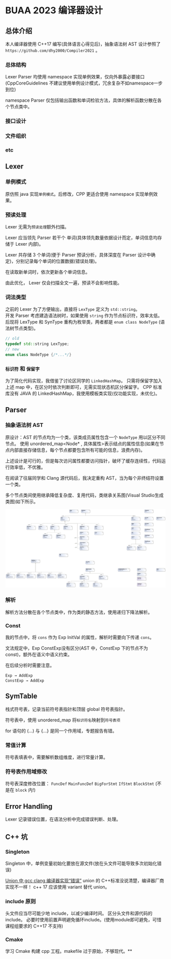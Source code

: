 # BUAA 2023 编译器设计

## 总体介绍

本人编译器使用 C++17 编写(具体语言心得见后)，抽象语法树 AST 设计参照了 `https://github.com/dhy2000/Compiler2021` 。

### 总体结构

Lexer Parser 均使用 namespace 实现单例效果，仅向外暴露必要接口
(CppCoreGuidelines 不建议使用单例设计模式，冗余复杂不如namespace一步到位)

namespace Parser 仅包括输出函数和单词检验方法，具体的解析函数分散在各个节点类中。

### 接口设计

### 文件组织

### etc

## Lexer

### 单例模式

原仿照 java 实现`单例模式`。后修改，CPP 更适合使用 namespace 实现单例效果。

### 预读处理
Lexer 无需为`预读处理`额外扫描。

Lexer 应当领先 Parser 若干个 单词(具体领先数量依据设计而定，单词信息均存储于 Lexer 内部)。  

Lexer 共存储 3 个单词(便于 Parser 预读分析，具体深度在 Parser 设计中确定)，分别记录每个单词的位置数据(错误处理)。

在读取新单词时，依次更新各个单词信息。

由此优化， Lexer 仅会扫描全文一遍，预读不会影响性能。  

### 词法类型

之前的 Lexer 为了方便输出，直接将 `LexType` 定义为 `std::string`。  
开发 Parser 考虑建造语法树时，如果使用 `string` 作为节点标识符，效率太低。   
后现将 LexType 和 SynType 重构为枚举类，两者都是 `enum class NodeType` (语法树节点类型)。

```c++
// old
typedef std::string LexType;
// new
enum class NodeType {/*...*/}
```

### `标识符` 和 `保留字` 

为了简化代码实现，我借鉴了讨论区同学的 `LinkedHashMap`。
只需将保留字加入上述 map 中，在区分时依次判断即可，无需实现状态机区分保留字。
CPP 标准库没有 JAVA 的 LinkedHashMap，我使用模板类实现(仅功能实现，未优化)。

## Parser

### 抽象语法树 AST

原设计：AST 的节点均为一个类，该类成员属性包含一个 `NodeType` 用以区分不同节点。
使用 unordered_map<Node* , 具体属性>表示结点的属性信息(如果在节点内部直接存储信息，每个节点都要包含所有可能的信息，浪费内存)。

上述设计是可行的，但是每次访问属性都要访问指针，破坏了缓存连续性，代码运行效率低，不优雅。

在阅读了往届同学和 Clang 源代码后，我决定重构 AST，当为每个非终结符设置一个类。

多个节点类间使用继承降低复杂度、复用代码，类继承关系图(Visual Studio生成类图)如下所示。

![ClassDiagram.png](ClassDiagram.png)

### 解析

解析方法分散在各个节点类中，作为类的静态方法，使用递归下降法解析。

### Const

我的节点中，将 `cons` 作为 Exp InitVal 的属性，解析时需要向下传递 `cons`。

文法规定中，Exp ConstExp没有区分(AST 中，ConstExp 下的节点不为 const)，额外在语义中语义约束。

在后续分析时需要注意。

```
Exp → AddExp
ConstExp → AddExp
```

## SymTable

栈式符号表，记录当前符号表指针和顶层 global 符号表指针。

符号表中，使用 unordered_map 将`标识符名`映射到`符号表项`

for 语句的 (...) 与 {...} 是同一个作用域，专题报告有错。

### 常值计算
符号表填表中，需要解析数组维度，进行常量计算。

### 符号表作用域修改
符号表深度修改位置： `FuncDef` `MainFuncDef` `BigForStmt` `IfStmt` `BlockStmt` (不是在 `block` 内!)

## Error Handling

Lexer 记录错误位置，在语法分析中完成错误判断、处理。

## C++ 坑

### Singleton

Singleton 中，单例变量初始化要放在源文件(放在头文件可能导致多次初始化错误)

[Union 中 gcc clang 编译器实现“错误”](https://stackoverflow.com/questions/70428563/unions-default-constructor-is-implicitly-deleted)
union 的 C++标准没说清楚，编译器厂商实现不一样！
c++ 17 应该使用 variant 替代 union。

### include 原则

头文件应当尽可能少地 include，以减少编译时间。
区分头文件和源代码的 include。
必要时使用前置声明避免循环include。(使用module即可避免，可惜课程组要求的 C++17 不支持)

### Cmake

学习 Cmake 构建 cpp 工程。makefile 过于原始，不够现代。**